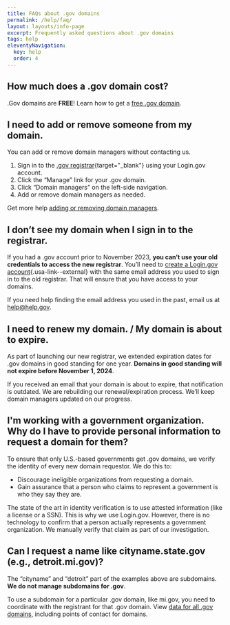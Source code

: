```yaml
---
title: FAQs about .gov domains
permalink: /help/faq/
layout: layouts/info-page
excerpt: Frequently asked questions about .gov domains 
tags: help
eleventyNavigation:
  key: help
  order: 4 
---
```


## How much does a .gov domain cost? 
.Gov domains are **FREE**! Learn how to get a [free .gov domain](https://get.gov/domains/before/).

## I need to add or remove someone from my domain.
You can add or remove domain managers without contacting us. 

1. Sign in to the [.gov registrar](https://manage.get.gov){target="_blank"} using your Login.gov account.
2. Click the “Manage” link for your .gov domain.
3. Click “Domain managers” on the left-side navigation.
4. Add or remove domain managers as needed. 

Get more help [adding or removing domain managers](https://get.gov/help/domain-management/#add-a-domain-manager-to-your-.gov-domain).

## I don’t see my domain when I sign in to the registrar.
If you had a .gov account prior to November 2023, **you can’t use your old credentials to access the new registrar**. You’ll need to [create a Login.gov account](https://login.gov/help/get-started/create-your-account/){.usa-link--external} with the same email address you used to sign in to the old registrar. That will ensure that you have access to your domains.

If you need help finding the email address you used in the past, email us at help@help.gov.

## I need to renew my domain. / My domain is about to expire.
As part of launching our new registrar, we extended expiration dates for .gov domains in good standing for one year. **Domains in good standing will not expire before November 1, 2024**. 

If you received an email that your domain is about to expire, that notification is outdated. We are rebuilding our renewal/expiration process. We’ll keep domain managers updated on our progress.

## I'm working with a government organization. Why do I have to provide personal information to request a domain for them?
To ensure that only U.S.-based governments get .gov domains, we verify the identity of every new domain requestor. We do this to:
- Discourage ineligible organizations from requesting a domain.
- Gain assurance that a person who claims to represent a government is who they say they are.

The state of the art in identity verification is to use attested information (like a license or a SSN). This is why we use Login.gov. However, there is no technology to confirm that a person actually represents a government organization. We manually verify that claim as part of our investigation. 

<div class="border-bottom": 1px solid> </div>

## Can I request a name like cityname.state.gov (e.g., detroit.mi.gov)?
The “cityname” and “detroit” part of the examples above are subdomains. **We do not manage subdomains for .gov**. 

To use a subdomain for a particular .gov domain, like mi.gov, you need to coordinate with the registrant for that .gov domain. View [data for all .gov domains](https://get.gov/about/data/), including points of contact for domains.
